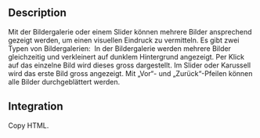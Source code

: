 ## Description
Mit der Bildergalerie oder einem Slider können mehrere Bilder ansprechend gezeigt werden, um einen visuellen Eindruck zu vermitteln.  Es gibt zwei Typen von Bildergalerien: 
In der Bildergalerie werden mehrere Bilder gleichzeitig und verkleinert auf dunklem Hintergrund angezeigt. Per Klick auf das einzelne Bild wird dieses gross dargestellt. 
Im Slider oder Karussell wird das erste Bild gross angezeigt. Mit „Vor“- und „Zurück“-Pfeilen können alle Bilder durchgeblättert werden.



## Integration

Copy HTML.
